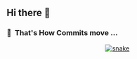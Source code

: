 ## Hi there 👋

### 🐍 &nbsp;That's How Commits move ...

<div align="center">
  <a href="https://github.com/rushit-kakadiya/">
  <img src="https://github.com/rushit-kakadiya/rushit-kakadiya/assets/img/grid-snake.svg" alt="snake" /></a>
</div>